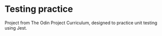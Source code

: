 # Testing practice

Project from The Odin Project Curriculum, designed to practice unit testing using Jest.